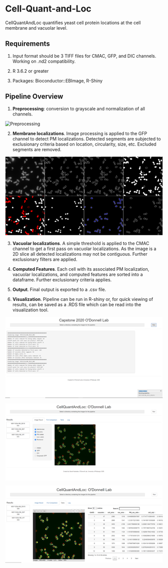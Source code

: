 # Cell-Quant-and-Loc
CellQuantAndLoc quantifies yeast cell protein locations at the cell membrane and vacuolar level.  

## Requirements
1.  Input format should be 3 TIFF files for CMAC, GFP, and DIC channels. Working on .nd2 compatibility.

2.  R 3.6.2 or greater

3.  Packages: Bioconductor::EBImage, R-Shiny

## Pipeline Overview

1.  **Preprocessing**:  conversion to grayscale and normalization of all channels.

![Preprocessing](/images/1-Orig-Grayscale-Normalized.png)


2.  **Membrane localizations**.  Image processing is applied to the GFP channel to detect PM localizations.  Detected segments are subjected to exclusionary criteria based on location, circularity, size, etc.  Excluded segments are removed.


![PM localizations](/images/2-Membranes-Removed-Inner-Membrane.png)


3.  **Vacuolar localizations**.  A simple threshold is applied to the CMAC channel to get a first pass on vacuolar localizations.  As the image is a 2D slice all detected localizations may not be contiguous.  Further exclusionary filters are applied.

4.  **Computed Features**. Each cell with its associated PM localization, vacuolar localizations, and computed features are sorted into a dataframe.  Further exclusionary criteria applies.

5.  **Output**.  Final output is exported to a .csv file.

6.  **Visualization**.  Pipeline can be run in R-shiny or, for quick viewing of results, can be saved as a .RDS file which can be read into the visualization tool.


![Output Running](/images/output-running.png)

![Summarized Result](/images/output1.png)

![Table](/images/table.png)


